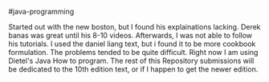 #java-programming

Started out with the new boston, but I found his explainations lacking. Derek banas was great until his 8-10 videos. Afterwards, I was not able to follow his tutorials. I used the daniel liang text, but i found it to be more cookbook formulation. The problems tended to be quite difficult. Right now I am using Dietel's Java How to program. The rest of this Repository submissions will be dedicated to the 10th edition text, or if I happen to get the newer edition.  
